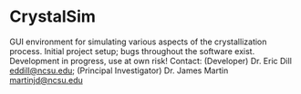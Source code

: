 CrystalSim
==========

GUI environment for simulating various aspects of the crystallization process.  Initial project setup; bugs throughout the software exist.  Development in progress, use at own risk!  Contact: (Developer) Dr. Eric Dill eddill@ncsu.edu; (Principal Investigator) Dr. James Martin martinjd@ncsu.edu
